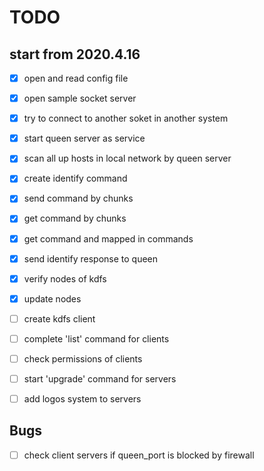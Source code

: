 

# TODO
## start from 2020.4.16

- [x] open and read config file
- [x] open sample socket server
- [x] try to connect to another soket in another system
- [x] start queen server as service
- [x] scan all up hosts in local network by queen server
- [x] create identify command
- [x] send command by chunks
- [x] get command by chunks
- [x] get command and mapped in commands
- [x] send identify response to queen
- [x] verify nodes of kdfs
- [x] update nodes
- [ ] create kdfs client
- [ ] complete 'list' command for clients
- [ ] check permissions of clients
- [ ] start 'upgrade' command for servers
- [ ] add logos system to servers


## Bugs

- [ ] check client servers if queen_port is blocked by firewall